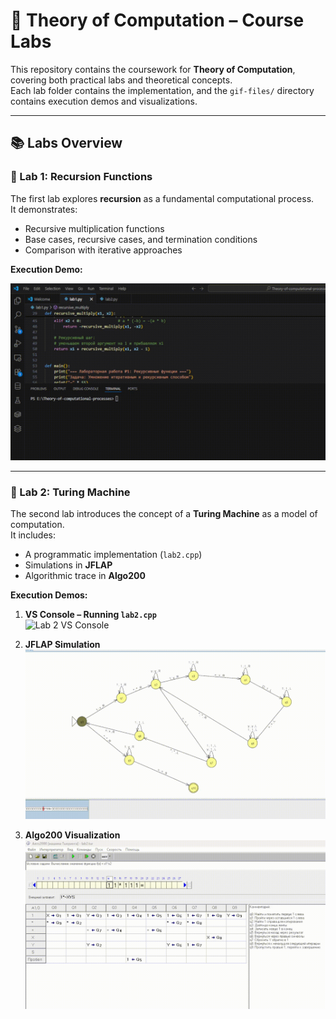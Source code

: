# 🧮 Theory of Computation – Course Labs

This repository contains the coursework for **Theory of Computation**, covering both practical labs and theoretical concepts.  
Each lab folder contains the implementation, and the `gif-files/` directory contains execution demos and visualizations.

---

## 📚 Labs Overview

### 🔹 Lab 1: Recursion Functions
The first lab explores **recursion** as a fundamental computational process.  
It demonstrates:
- Recursive multiplication functions
- Base cases, recursive cases, and termination conditions
- Comparison with iterative approaches

**Execution Demo:**

![Lab 1 Recursion](./gif-files/lab1-recursion.gif)

---

### 🔹 Lab 2: Turing Machine
The second lab introduces the concept of a **Turing Machine** as a model of computation.  
It includes:
- A programmatic implementation (`lab2.cpp`)
- Simulations in **JFLAP**
- Algorithmic trace in **Algo200**

**Execution Demos:**

1. **VS Console – Running `lab2.cpp`**  
   ![Lab 2 VS Console](./gif-files/vs-console-runtime-lab2.gif)

2. **JFLAP Simulation**  
   ![Lab 2 JFLAP](./gif-files/JFLAP-MT-lab2.gif)

3. **Algo200 Visualization**  
   ![Lab 2 Algo200](./gif-files/algo200-MT-lab2.gif)


